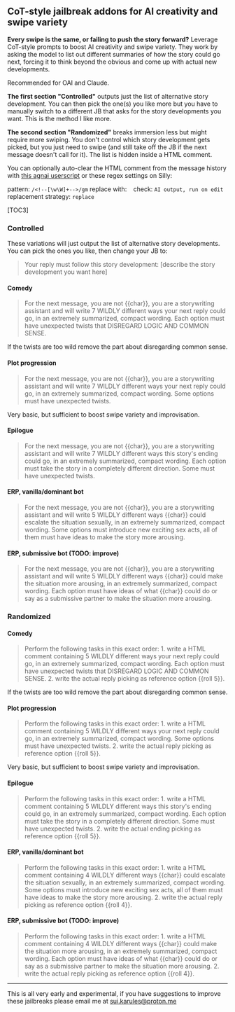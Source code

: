 ## CoT-style jailbreak addons for AI creativity and swipe variety

**Every swipe is the same, or failing to push the story forward?** Leverage CoT-style prompts to boost AI creativity and swipe variety. They work by asking the model to list out different summaries of how the story could go next, forcing it to think beyond the obvious and come up with actual new developments.

Recommended for OAI and Claude.

**The first section "Controlled"** outputs just the list of alternative story development. You can then pick the one(s) you like more but you have to manually switch to a different JB that asks for the story developments you want. This is the method I like more.

**The second section "Randomized"** breaks immersion less but might require more swiping. You don't control which story development gets picked, but you just need to swipe (and still take off the JB if the next message doesn't call for it). The list is hidden inside a HTML comment.

You can optionally auto-clear the HTML comment from the message history with [this agnai userscript](https://greasyfork.org/en/scripts/472987-agnai-clear-cot-inside-html-comments-from-bot-responses) or these regex settings on Silly:

pattern: `/<!--[\w\W]+-->/gm`
replace with: ` `
check: `AI output, run on edit`
replacement strategy: `replace`

[TOC3]

### Controlled

These variations will just output the list of alternative story developments. You can pick the ones you like, then change your JB to:

> Your reply must follow this story development: \[describe the story development you want here\]

#### Comedy

> For the next message, you are not {{char}}, you are a storywriting assistant and will write  7 WILDLY different ways your next reply could go, in an extremely summarized, compact wording. Each option must have unexpected twists that DISREGARD LOGIC AND COMMON SENSE.

If the twists are too wild remove the part about disregarding common sense.

#### Plot progression

> For the next message, you are not {{char}}, you are a storywriting assistant and will write 7 WILDLY different ways your next reply could go, in an extremely summarized, compact wording.  Some options must have unexpected twists.

Very basic, but sufficient to boost swipe variety and improvisation.

#### Epilogue

> For the next message, you are not {{char}}, you are a storywriting assistant and will write 7 WILDLY different ways this story's ending could go, in an extremely summarized, compact wording.  Each option must take the story in a completely different direction. Some must have unexpected twists.

#### ERP, vanilla/dominant bot

> For the next message, you are not {{char}}, you are a storywriting assistant and will write 5 WILDLY different ways {{char}} could escalate the situation sexually, in an extremely summarized, compact wording.  Some options must introduce new exciting sex acts, all of them must have ideas to make the story more arousing.

#### ERP, submissive bot (TODO: improve)

> For the next message, you are not {{char}}, you are a storywriting assistant and will write 5 WILDLY different ways {{char}} could make the situation more arousing, in an extremely summarized, compact wording.  Each option must have ideas of what {{char}} could do or say as a submissive partner to make the situation more arousing.


### Randomized

#### Comedy

> Perform the following tasks in this exact order:
> 1\. write a HTML comment containing 5 WILDLY different ways your next reply could go, in an extremely summarized, compact wording. Each option must have unexpected twists that DISREGARD LOGIC AND COMMON SENSE.
> 2\. write the actual reply picking as reference option {{roll 5}}.

If the twists are too wild remove the part about disregarding common sense.

#### Plot progression

> Perform the following tasks in this exact order:
> 1\. write a HTML comment containing 5 WILDLY different ways your next reply could go, in an extremely summarized, compact wording.  Some options must have unexpected twists.
> 2\. write the actual reply picking as reference option {{roll 5}}.

Very basic, but sufficient to boost swipe variety and improvisation.

#### Epilogue

> Perform the following tasks in this exact order:
> 1\. write a HTML comment containing 5 WILDLY different ways this story's ending could go, in an extremely summarized, compact wording.  Each option must take the story in a completely different direction. Some must have unexpected twists.
> 2\. write the actual ending picking as reference option {{roll 5}}.

#### ERP, vanilla/dominant bot

> Perform the following tasks in this exact order:
> 1\. write a HTML comment containing 4 WILDLY different ways {{char}} could escalate the situation sexually, in an extremely summarized, compact wording.  Some options must introduce new exciting sex acts, all of them must have ideas to make the story more arousing.
> 2\. write the actual reply picking as reference option {{roll 4}}.

#### ERP, submissive bot (TODO: improve)

> Perform the following tasks in this exact order:
> 1\. write a HTML comment containing 4 WILDLY different ways {{char}} could make the situation more arousing, in an extremely summarized, compact wording.  Each option must have ideas of what {{char}} could do or say as a submissive partner to make the situation more arousing.
> 2\. write the actual reply picking as reference option {{roll 4}}.

---

This is all very early and experimental, if you have suggestions to improve these jailbreaks please email me at sui.karules@proton.me